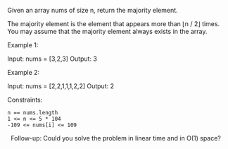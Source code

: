 Given an array nums of size n, return the majority element.

The majority element is the element that appears more than ⌊n / 2⌋ times. You may assume that the majority element always exists in the array.

Example 1:

Input: nums = [3,2,3]
Output: 3

Example 2:

Input: nums = [2,2,1,1,1,2,2]
Output: 2

Constraints:

    n == nums.length
    1 <= n <= 5 * 104
    -109 <= nums[i] <= 109
 
Follow-up: Could you solve the problem in linear time and in O(1) space?
